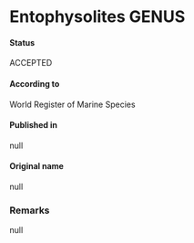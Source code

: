 Entophysolites GENUS
=======

#### Status
ACCEPTED

#### According to
World Register of Marine Species

#### Published in
null

#### Original name
null

### Remarks
null